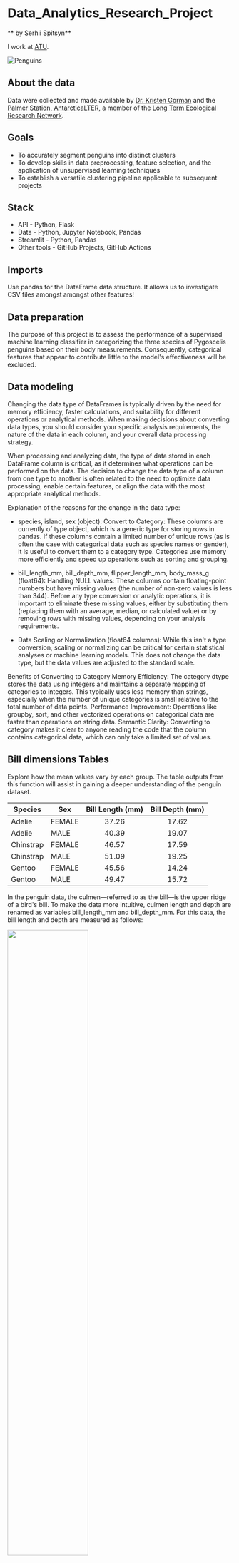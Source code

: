 # Data_Analytics_Research_Project

** by Serhii Spitsyn**

I work at [ATU](https://www.atu.ie/).

![Penguins](https://allisonhorst.github.io/palmerpenguins/reference/figures/lter_penguins.png)

## About the data
Data were collected and made available by [Dr. Kristen
Gorman](https://www.uaf.edu/cfos/people/faculty/detail/kristen-gorman.php)
and the [Palmer Station, AntarcticaLTER](https://pallter.marine.rutgers.edu/), a member of the [Long Term
Ecological Research Network](https://lternet.edu/).


## Goals
- To accurately segment penguins into distinct clusters
- To develop skills in data preprocessing, feature selection, and the application of unsupervised learning techniques
- To establish a versatile clustering pipeline applicable to subsequent projects

## Stack
- API - Python, Flask
- Data - Python, Jupyter Notebook, Pandas
- Streamlit - Python, Pandas
- Other tools - GitHub Projects, GitHub Actions

## Imports
Use pandas for the DataFrame data structure. It allows us to investigate CSV files amongst amongst other features!

## Data preparation
The purpose of this project is to assess the performance of a supervised machine learning classifier in categorizing the three species of Pygoscelis penguins based on their body measurements. Consequently, categorical features that appear to contribute little to the model's effectiveness will be excluded.

## Data modeling
Changing the data type of DataFrames is typically driven by the need for memory efficiency, faster calculations, and suitability for different operations or analytical methods. When making decisions about converting data types, you should consider your specific analysis requirements, the nature of the data in each column, and your overall data processing strategy.

When processing and analyzing data, the type of data stored in each DataFrame column is critical, as it determines what operations can be performed on the data. The decision to change the data type of a column from one type to another is often related to the need to optimize data processing, enable certain features, or align the data with the most appropriate analytical methods. 

Explanation of the reasons for the change in the data type:
- species, island, sex (object):
Convert to Category: These columns are currently of type object, which is a generic type for storing rows in pandas. If these columns contain a limited number of unique rows (as is often the case with categorical data such as species names or gender), it is useful to convert them to a category type. Categories use memory more efficiently and speed up operations such as sorting and grouping. 

- bill_length_mm, bill_depth_mm, flipper_length_mm, body_mass_g (float64):
Handling NULL values: These columns contain floating-point numbers but have missing values (the number of non-zero values is less than 344). Before any type conversion or analytic operations, it is important to eliminate these missing values, either by substituting them (replacing them with an average, median, or calculated value) or by removing rows with missing values, depending on your analysis requirements.

- Data Scaling or Normalization (float64 columns):
While this isn't a type conversion, scaling or normalizing can be critical for certain statistical analyses or machine learning models. This does not change the data type, but the data values are adjusted to the standard scale.

Benefits of Converting to Category
Memory Efficiency: The category dtype stores the data using integers and maintains a separate mapping of categories to integers. This typically uses less memory than strings, especially when the number of unique categories is small relative to the total number of data points.
Performance Improvement: Operations like groupby, sort, and other vectorized operations on categorical data are faster than operations on string data.
Semantic Clarity: Converting to category makes it clear to anyone reading the code that the column contains categorical data, which can only take a limited set of values.

## Bill dimensions Tables
Explore how the mean values vary by each group. The table outputs from this function will assist in gaining a deeper understanding of the penguin dataset.

| Species   | Sex    | Bill Length (mm) | Bill Depth (mm) |
|-----------|--------|:----------------:|:---------------:|
| Adelie    | FEMALE |       37.26       |       17.62      |
| Adelie    | MALE   |       40.39       |       19.07      |
| Chinstrap | FEMALE |       46.57       |       17.59      |
| Chinstrap | MALE   |       51.09       |       19.25      |
| Gentoo    | FEMALE |       45.56       |       14.24      |
| Gentoo    | MALE   |       49.47       |       15.72      |

In the penguin data, the culmen—referred to as the bill—is the upper ridge of a bird's bill. To make the data more intuitive, culmen length and depth are renamed as variables bill_length_mm and bill_depth_mm.
For this data, the bill length and depth are measured as follows:

<img src="https://allisonhorst.github.io/palmerpenguins/reference/figures/culmen_depth.png" style="width: 60%;">


### Discussion of the Bill dimensions Table
Overall, Adelie has the lowest Bill Length regardless of gender, and its length is the most varied among the three species. The chin chinstrap has the longest culmen length when compared within each gender. However, it is important to note that the length of the Chinstrap and Gentoo culmen do not differ much from each other.
On the other hand, Gentoo has the lowest Bill Depth regardless of gender, and its depth is the most varied among the three species. Chinstrap and Adelie have very similar culmen depths, so the data does not provide valuable insight into which species has a greater culmen depth.
In general, male Bill is larger in both length and depth.

## Species size Table

This table provides a summary of the average body mass and flipper length measurements for three different species of penguins: Adelie, Chinstrap, and Gentoo. The data presented here is crucial for understanding the physical distinctions among these species, which can be insightful for ecological and biological studies.

| Species   | Body Mass (g) | Flipper Length (mm) |
|-----------|--------------:|--------------------:|
| Adelie    |        3706.2 |               190.1 |
| Chinstrap |        3733.1 |               195.8 |
| Gentoo    |        5092.4 |               217.2 |

### Conclusion of the Species size Table

**Species Size Variation.** Gentoo penguins are significantly larger than both Adelie and Chinstrap penguins in terms of body mass. With an average mass of 5092.4 grams, they are about 36% heavier than Adelie and 36% heavier than Chinstrap penguins.
In terms of flipper length, Gentoos also possess longer flippers, averaging 217.2 mm, which is approximately 14% longer than those of Chinstrap penguins and 14% longer than those of Adelie penguins.
**Adaptations and Habitat.** The larger body mass and longer flipper lengths of Gentoo penguins suggest adaptations to a different or a more demanding environment, possibly involving deeper or more prolonged diving when compared to the Adelie and Chinstrap penguins. Flipper length, in particular, can be correlated with swimming speed and agility, which might indicate Gentoos are better suited to environments requiring these traits.
**Ecological Implications.**
The differences in body mass and flipper length can also be indicators of dietary habits, breeding locations, and overall ecological niches occupied by these species. For instance, larger body size in Gentoos might suggest a higher intake of food or access to richer food sources, which is consistent with their known preference for different types of prey compared to the other two species.
**Conservation and Study.** Understanding these morphological differences can be crucial for conservation efforts. Each species might respond differently to climate change impacts, such as changes in sea ice patterns and fish populations. Monitoring body mass and flipper length over time can provide valuable data on the health and viability of penguin populations.
**Comparative Analysis.** Although Adelie and Chinstrap penguins have similar body masses, the slight difference in their flipper lengths could be significant in terms of their swimming mechanics and thermal regulation capabilities. This suggests subtle but potentially important ecological distinctions between these two closely related species.
This data not only enriches our understanding of the physical and perhaps behavioral distinctions between these species but also underscores the importance of morphological studies in ecological and conservation research.

## Plots


## Resourse reference

[Pandas Category Data Type](https://pbpython.com/pandas_dtypes_cat.html)

[Data cleaning with Pandas](https://www.kdnuggets.com/data-cleaning-with-pandas)

[Introduction to Regression Analysis](https://www.kellerbiostat.com/introregression/introduction-and-example-datasets#fig:bb-scatter-lspeed-hitdist)

